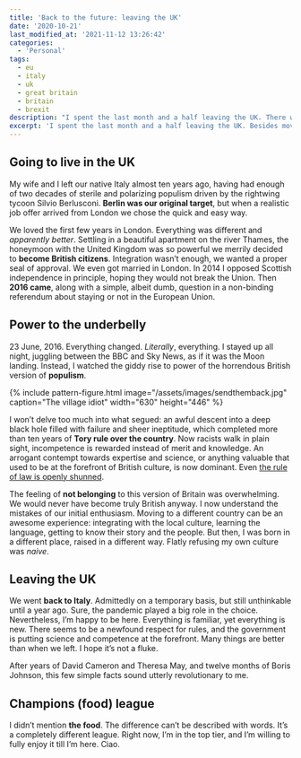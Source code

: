 ```yaml
---
title: 'Back to the future: leaving the UK'
date: '2020-10-21'
last_modified_at: '2021-11-12 13:26:42'
categories:
  - 'Personal'
tags:
  - eu
  - italy
  - uk 
  - great britain
  - britain
  - brexit
description: "I spent the last month and a half leaving the UK. There were two lingering monsters: a global pandemic and a massive feeling of betrayal."
excerpt: 'I spent the last month and a half leaving the UK. Besides moving house, city and country, we were followed by two lingering monsters: a global pandemic and a <strong>massive feeling of betrayal</strong>.'
---
```

## Going to live in the UK

My wife and I left our native Italy almost ten years ago, having had enough of two decades of sterile and polarizing populism driven by the rightwing tycoon Silvio Berlusconi. **Berlin was our original target**, but when a realistic job offer arrived from London we chose the quick and easy way.

We loved the first few years in London. Everything was different and _apparently better_. Settling in a beautiful apartment on the river Thames, the honeymoon with the United Kingdom was so powerful we merrily decided to **become British citizens**. Integration wasn’t enough, we wanted a proper seal of approval. We even got married in London. In 2014 I opposed Scottish independence in principle, hoping they would not break the Union. Then **2016 came**, along with a simple, albeit dumb, question in a non-binding referendum about staying or not in the European Union.

## Power to the underbelly

23 June, 2016. Everything changed. _Literally_, everything. I stayed up all night, juggling between the BBC and Sky News, as if it was the Moon landing. Instead, I watched the giddy rise to power of the horrendous British version of **populism**.

{% include pattern-figure.html image="/assets/images/sendthemback.jpg" caption="The village idiot" width="630" height="446" %}

I won’t delve too much into what segued: an awful descent into a deep black hole filled with failure and sheer ineptitude, which completed more than ten years of **Tory rule over the country**. Now racists walk in plain sight, incompetence is rewarded instead of merit and knowledge. An arrogant contempt towards expertise and science, or anything valuable that used to be at the forefront of British culture, is now dominant. Even [the rule of law is openly shunned](https://www.politico.eu/article/uk-minister-confirms-plan-to-break-international-law-over-brexit/).

The feeling of **not belonging** to this version of Britain was overwhelming. We would never have become truly British anyway. I now understand the mistakes of our initial enthusiasm. Moving to a different country can be an awesome experience: integrating with the local culture, learning the language, getting to know their story and the people. But then, I was born in a different place, raised in a different way. Flatly refusing my own culture was _naive_.

## Leaving the UK

We went **back to Italy**. Admittedly on a temporary basis, but still unthinkable until a year ago. Sure, the pandemic played a big role in the choice. Nevertheless, I’m happy to be here. Everything is familiar, yet everything is new. There seems to be a newfound respect for rules, and the government is putting science and competence at the forefront. Many things are better than when we left. I hope it’s not a fluke.

After years of David Cameron and Theresa May, and twelve months of Boris Johnson, this few simple facts sound utterly revolutionary to me.

## Champions (food) league

I didn’t mention **the food**. The difference can’t be described with words. It’s a completely different league. Right now, I’m in the top tier, and I’m willing to fully enjoy it till I’m here. Ciao.